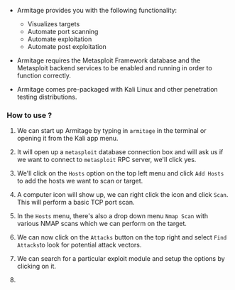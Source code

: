 
+ Armitage provides you with the following functionality:
	+ Visualizes targets
	+ Automate port scanning
	+ Automate exploitation
	+ Automate post exploitation

+ Armitage requires the Metasploit Framework database and the Metasploit backend services to be enabled and running in order to function correctly.

+ Armitage comes pre-packaged with Kali Linux and other penetration testing distributions.

### How to use ?

1. We can start up Armitage by typing in `armitage` in the terminal or opening it from the Kali app menu.

2. It will open up a `metasploit` database connection box and will ask us if we want to connect to `metasploit` RPC server, we'll click yes.

3. We'll click on the `Hosts` option on the top left menu and click `Add Hosts` to add the hosts we want to scan or target. 

4. A computer icon will show up, we can right click the icon and click `Scan`. This will perform a basic TCP port scan. 

5. In the `Hosts` menu, there's also a drop down menu `Nmap Scan` with various NMAP scans which we can perform on the target.

6. We can now click on the `Attacks` button on the top right and select `Find Attacks`to look for potential attack vectors.

7. We can search for a particular exploit module and setup the options by clicking on it.

8. 